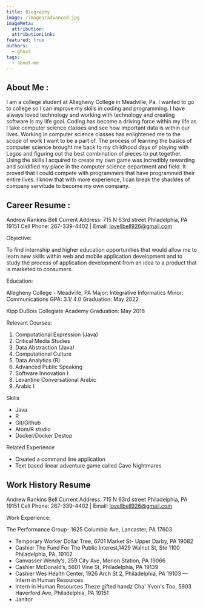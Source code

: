```yaml
---
title: Biography
image: /images/advanced.jpg
imageMeta:
  attribution:
  attributionLink:
featured: true
authors:
  - ghost
tags:
  - about-me
---
```

## About Me :
I am a college student at Allegheny College in Meadville, Pa.
I wanted to go to college so I can improve my skills in coding
and programming. I have always loved technology and working
with technology and creating software is my life goal. Coding has
become a driving force within my life as I take computer science classes
and see how important data is within our lives.
Working in computer science classes has enlightened me to the
scope of work I want to be a part of. The process of learning
the basics of computer science brought me back to my childhood
days of playing with Legos and figuring out the best combination
of pieces to put together. Using the skills I acquired to create
my own game was incredibly rewarding and solidified my place
in the computer science department and field. It proved that I
could compete with programmers that have programmed their entire
lives. I know that with more experience, I can break the shackles
of company servitude to become my own company.


## Career Resume :

Andrew Rankins Bell
Current Address: 715 N 63rd street Philadelphia, PA 19151
Cell Phone: 267-339-4402 | Email: lovellbell926@gmail.com

Objective:

To find internship and higher education opportunities that would allow me to
learn new skills within web and mobile application development and to study the
process of application development from an idea to a product that is marketed to
consumers.

Education:  

Allegheny College - Meadville, PA
Major: Integrative Informatics Minor: Communications
GPA: 3.1/ 4.0
Graduation: May 2022

Kipp DuBois Collegiate Academy
Graduation: May 2018

Relevant Courses:

1. Computational Expression (Java)  
2. Critical Media Studies
3. Data Abstraction (Java)          
4. Computational Culture
5. Data Analytics (R)              
6. Advanced Public Speaking
7. Software Innovation I            
8. Levantine Conversational Arabic
9. Arabic I

Skills  

- Java
- R
- Git/Github
- Atom/R studio
- Docker/Docker Destop

Related Experience

- Created a command line application
- Text based linear adventure game called Cave Nightmares

## Work History Resume

Andrew Rankins Bell
Current Address: 715 N 63rd street Philadelphia, PA 19151
Cell Phone: 267-339-4402 | Email: lovellbell926@gmail.com

Work Experience:

The Performance Group- 1625 Columbia Ave, Lancaster, PA 17603
   - Temporary Worker
  Dollar Tree, 6701 Market St- Upper Darby, PA 19082
   - Cashier
The Fund For The Public Interest,1429 Walnut St, Ste 1100 Philadelphia, PA, 19102
   - Canvasser
Wendy’s, 259 City Ave, Merion Station, PA 19066
   - Cashier
  McDonald’s, 5601 Vine St, Philadelphia, PA 19139
   - Cashier
Wes Health Center, 1926 Arch St 2, Philadelphia, PA 19103 — Intern in Human Resources
   - Intern in Human Resources
Theze gifted handz Cha' Yvon's Too, 5903 Haverford Ave, Philadelphia, PA 19151
   - Janitor

